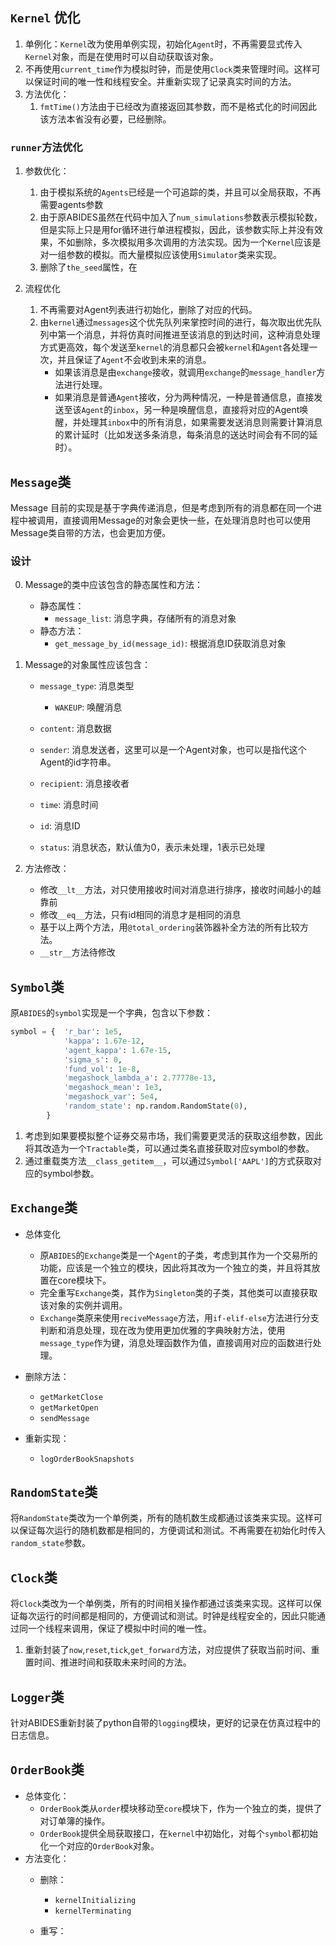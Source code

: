 ## `Kernel` 优化
1. 单例化：`Kernel`改为使用单例实现，初始化`Agent`时，不再需要显式传入`Kernel`对象，而是在使用时可以自动获取该对象。
2. 不再使用`current_time`作为模拟时钟，而是使用`Clock`类来管理时间。这样可以保证时间的唯一性和线程安全。并重新实现了记录真实时间的方法。
3. 方法优化：
    1. `fmtTime()`方法由于已经改为直接返回其参数，而不是格式化的时间因此该方法本省没有必要，已经删除。
### `runner`方法优化
1. 参数优化：
    1. 由于模拟系统的`Agents`已经是一个可追踪的类，并且可以全局获取，不再需要agents参数
    2. 由于原ABIDES虽然在代码中加入了`num_simulations`参数表示模拟轮数，但是实际上只是用for循环进行单进程模拟，因此，该参数实际上并没有效果，不如删除，多次模拟用多次调用的方法实现。因为一个`Kernel`应该是对一组参数的模拟。而大量模拟应该使用`Simulator`类来实现。
    3. 删除了`the_seed`属性，在

2. 流程优化
    1. 不再需要对Agent列表进行初始化，删除了对应的代码。
    2. 由`kernel`通过`messages`这个优先队列来掌控时间的进行，每次取出优先队列中第一个消息，并将仿真时间推进至该消息的到达时间，这种消息处理方式更高效，每个发送至`kernel`的消息都只会被`kernel`和`Agent`各处理一次，并且保证了`Agent`不会收到未来的消息。
        - 如果该消息是由`exchange`接收，就调用`exchange`的`message_handler`方法进行处理。
        - 如果消息是普通`Agent`接收，分为两种情况，一种是普通信息，直接发送至该`Agent`的`inbox`，另一种是唤醒信息，直接将对应的Agent唤醒，并处理其`inbox`中的所有消息，如果需要发送消息则需要计算消息的累计延时（比如发送多条消息，每条消息的送达时间会有不同的延时）。





## `Message`类

Message 目前的实现是基于字典传递消息，但是考虑到所有的消息都在同一个进程中被调用，直接调用Message的对象会更快一些，在处理消息时也可以使用Message类自带的方法，也会更加方便。

### 设计

0. Message的类中应该包含的静态属性和方法：
    - 静态属性：
        - `message_list`: 消息字典，存储所有的消息对象
    - 静态方法：
        - `get_message_by_id(message_id)`: 根据消息ID获取消息对象 


1. Message的对象属性应该包含：
    - `message_type`: 消息类型
        - `WAKEUP`: 唤醒消息
        
    - `content`: 消息数据
    - `sender`: 消息发送者，这里可以是一个Agent对象，也可以是指代这个Agent的id字符串。
    - `recipient`: 消息接收者
    - `time`: 消息时间
    - `id`: 消息ID
    - `status`: 消息状态，默认值为0，表示未处理，1表示已处理

2. 方法修改：
    - 修改`__lt__`方法，对只使用接收时间对消息进行排序，接收时间越小的越靠前
    - 修改`__eq__`方法，只有id相同的消息才是相同的消息
    - 基于以上两个方法，用`@total_ordering`装饰器补全方法的所有比较方法。
    - `__str__`方法待修改


## `Symbol`类
原`ABIDES`的`symbol`实现是一个字典，包含以下参数：

```python
symbol = {  'r_bar': 1e5, 
            'kappa': 1.67e-12,
            'agent_kappa': 1.67e-15,
            'sigma_s': 0,
            'fund_vol': 1e-8,
            'megashock_lambda_a': 2.77778e-13,
            'megashock_mean': 1e3,
            'megashock_var': 5e4,
            'random_state': np.random.RandomState(0),
        }
```
1. 考虑到如果要模拟整个证券交易市场，我们需要更灵活的获取这组参数，因此将其改造为一个`Tractable`类，可以通过类名直接获取对应symbol的参数。
2. 通过重载类方法`__class_getitem__`，可以通过`Symbol['AAPL']`的方式获取对应的symbol参数。


## `Exchange`类
- 总体变化
    - 原`ABIDES`的`Exchange`类是一个`Agent`的子类，考虑到其作为一个交易所的功能，应该是一个独立的模块，因此将其改为一个独立的类，并且将其放置在core模块下。
    - 完全重写`Exchange`类，其作为`Singleton`类的子类，其他类可以直接获取该对象的实例并调用。
    - `Exchange`类原来使用`reciveMessage`方法，用`if-elif-else`方法进行分支判断和消息处理，现在改为使用更加优雅的字典映射方法，使用`message_type`作为键，消息处理函数作为值，直接调用对应的函数进行处理。
- 删除方法：
    - `getMarketClose`
    - `getMarketOpen`
    - `sendMessage`

- 重新实现：
    - `logOrderBookSnapshots`




## `RandomState`类
将`RandomState`类改为一个单例类，所有的随机数生成都通过该类来实现。这样可以保证每次运行的随机数都是相同的，方便调试和测试。不再需要在初始化时传入`random_state`参数。


## `Clock`类
将`Clock`类改为一个单例类，所有的时间相关操作都通过该类来实现。这样可以保证每次运行的时间都是相同的，方便调试和测试。时钟是线程安全的，因此只能通过同一个线程来调用，保证了模拟中时间的唯一性。
1. 重新封装了`now`,`reset`,`tick`,`get_forward`方法，对应提供了获取当前时间、重置时间、推进时间和获取未来时间的方法。


## `Logger`类
针对ABIDES重新封装了python自带的`logging`模块，更好的记录在仿真过程中的日志信息。


## `OrderBook`类
- 总体变化：
    - `OrderBook`类从`order`模块移动至`core`模块下，作为一个独立的类，提供了对订单簿的操作。
    - `OrderBook`提供全局获取接口，在`kernel`中初始化，对每个`symbol`都初始化一个对应的`OrderBook`对象。
- 方法变化：
    - 删除：
        - `kernelInitializing`
        - `kernelTerminating`

    - 重写：




















